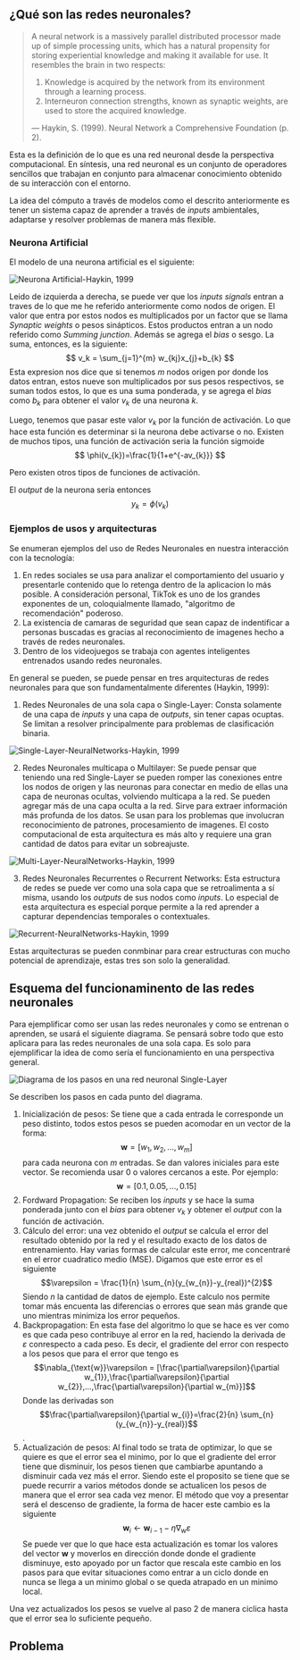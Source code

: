 ## ¿Qué son las redes neuronales?


> A neural network is a massively parallel distributed processor made up of simple processing units, which has a natural propensity for storing experiential knowledge and making it available for use. It resembles the brain in two respects:
>
> 1. Knowledge is acquired by the network from its environment through a learning process.
> 2. Interneuron connection strengths, known as synaptic weights, are used to store the acquired knowledge.
>
> — Haykin, S. (1999). Neural Network a Comprehensive Foundation (p. 2).

Esta es la definición de lo que es una red neuronal desde la perspectiva computacional. En síntesis, una red neuronal es un conjunto de operadores sencillos que trabajan en conjunto para almacenar conocimiento obtenido de su interacción con el entorno.

La idea del cómputo a través de modelos como el descrito anteriormente es tener un sistema capaz de aprender a través de *inputs* ambientales, adaptarse y resolver problemas de manera más flexible.

### Neurona Artificial

El modelo de una neurona artificial es el siguiente:

![Neurona Artificial-Haykin, 1999](artificial-neural.png)

Leido de izquierda a derecha, se puede ver que los *inputs signals* entran a traves de lo que me he referido anteriormente como nodos de origen. El valor que entra por estos nodos es multiplicados por un factor que se llama *Synaptic weights* o pesos sinápticos. Estos productos entran a un nodo referido como *Summing junction*. Además se agrega el *bias* o sesgo. La suma, entonces, es la siguiente:
$$
v_k = \sum_{j=1}^{m} w_{kj}x_{j}+b_{k}
$$
Esta expresion nos dice que si tenemos $m$ nodos origen por donde los datos entran, estos nueve son multiplicados por sus pesos respectivos, se suman todos estos, lo que es una suma ponderada, y se agrega el *bias* como $b_{k}$ para obtener el valor $v_{k}$ de una neurona $k$.

Luego, tenemos que pasar este valor $v_{k}$ por la función de activación. Lo que hace esta función es determinar si la neurona debe activarse o no. Existen de muchos tipos, una función de activación seria la función sigmoide
$$
\phi(v_{k})=\frac{1}{1+e^{-av_{k}}}
$$

Pero existen otros tipos de funciones de activación.

El *output* de la neurona sería entonces $$y_{k}=\phi(v_{k})$$

### Ejemplos de usos y arquitecturas

Se enumeran ejemplos del uso de Redes Neuronales en nuestra interacción con la tecnología:

1. En redes sociales se usa para analizar el comportamiento del usuario y presentarle contenido que lo retenga dentro de la aplicacion lo más posible. A consideración personal, TikTok es uno de los grandes exponentes de un, coloquialmente llamado, "algoritmo de recomendación" poderoso.
2. La existencia de camaras de seguridad que sean capaz de indentificar a personas buscadas es gracias al reconocimiento de imagenes hecho a través de redes neuronales.
3. Dentro de los videojuegos se trabaja con agentes inteligentes entrenados usando redes neuronales.

En general se pueden, se puede pensar en tres arquitecturas de redes neuronales para que son fundamentalmente diferentes (Haykin, 1999):
1. Redes Neuronales de una sola capa o Single-Layer: Consta solamente de una capa de *inputs* y una capa de *outputs*, sin tener capas ocuptas. Se limitan a resolver principalmente para problemas de clasificación binaria.
 
![Single-Layer-NeuralNetworks-Haykin, 1999](single-layer-NN.png)

2. Redes Neuronales multicapa o Multilayer: Se puede pensar que teniendo una red Single-Layer se pueden romper las conexiones entre los nodos de origen y las neuronas para conectar en medio de ellas una capa de neuronas ocultas, volviendo multicapa a la red. Se pueden agregar más de una capa oculta a la red. Sirve para extraer información más profunda de los datos. Se usan para los problemas que involucran reconocimiento de patrones, procesamiento de imagenes. El costo computacional de esta arquitectura es más alto y requiere una gran cantidad de datos para evitar un sobreajuste.

![Multi-Layer-NeuralNetworks-Haykin, 1999](multilayer-NN.png)

3. Redes Neuronales Recurrentes o Recurrent Networks: Esta estructura de redes se puede ver como una sola capa que se retroalimenta a sí misma, usando los *outputs* de sus nodos como *inputs*. Lo especial de esta arquitectura es especial porque permite a la red aprender a capturar dependencias temporales o contextuales.
 
![Recurrent-NeuralNetworks-Haykin, 1999](recurrent-NN.png)

Estas arquitecturas se pueden conmbinar para crear estructuras con mucho potencial de aprendizaje, estas tres son solo la generalidad.
## Esquema del funcionaminento de las redes neuronales

Para ejemplificar como ser usan las redes neuronales y como se entrenan o aprenden, se usará el siguiente diagrama. Se pensará sobre todo que esto aplicara para las redes neuronales de una sola capa. Es solo para ejemplificar la idea de como sería el funcionamiento en una perspectiva general.

![Diagrama de los pasos en una red neuronal Single-Layer](diagrama-NN.png)

Se describen los pasos en cada punto del diagrama.
1. Inicialización de pesos: Se tiene que a cada entrada le corresponde un peso distinto, todos estos pesos se pueden acomodar en un vector de la forma:$$\textbf{w}=[w_1, w_2, ..., w_m]$$ para cada neurona con $m$ entradas. Se dan valores iniciales para este vector. Se recomienda usar $0$ o valores cercanos a este. Por ejemplo:$$\textbf{w}=[0.1, 0.05, ..., 0.15]$$
2. Fordward Propagation: Se reciben los *inputs* y se hace la suma ponderada junto con el *bias* para obtener $v_k$ y obtener el *output* con la función de activación.
3. Cálculo del error: una vez obtenido el *output* se calcula el error del resultado obtenido por la red y el resultado exacto de los datos de entrenamiento. Hay varias formas de calcular este error, me concentraré en el error cuadratico medio (MSE). Digamos que este error es el siguiente $$\varepsilon = \frac{1}{n} \sum_{n}(y_{w_{n}}-y_{real})^{2}$$ Siendo $n$ la cantidad de datos de ejemplo. Este calculo nos permite tomar más encuenta las diferencias o errores que sean más grande que uno mientras minimiza los error pequeños.
4. Backpropagation: En esta fase del algoritmo lo que se hace es ver como es que cada peso contribuye al error en la red, haciendo la derivada de $\varepsilon$ conrespecto a cada peso. Es decir, el gradiente del error con respecto a los pesos que para el error que tengo es $$\nabla_{\text{w}}\varepsilon = [\frac{\partial\varepsilon}{\partial w_{1}},\frac{\partial\varepsilon}{\partial w_{2}},...,\frac{\partial\varepsilon}{\partial w_{m}}]$$ Donde las derivadas son $$\frac{\partial\varepsilon}{\partial w_{i}}=\frac{2}{n} \sum_{n}(y_{w_{n}}-y_{real})$$.
5. Actualización de pesos: Al final todo se trata de optimizar, lo que se quiere es que el error sea el minimo, por lo que el gradiente del error tiene que disminuir, los pesos tienen que cambiarbe apuntando a disminuir cada vez más el error. Siendo este el proposito se tiene que se puede recurrir a varios métodos donde se actualicen los pesos de manera que el error sea cada vez menor. El método que voy a presentar será el descenso de gradiente, la forma de hacer este cambio es la siguiente $$\textbf{w}_{i}\leftarrow\textbf{w}_{i-1}-\eta\nabla_{\text{w}}\varepsilon$$ Se puede ver que lo que hace esta actualización es tomar los valores del vector $\textbf{w}$ y moverlos en dirección donde donde el gradiente disminuye, esto apoyado por un factor que rescala este cambio en los pasos para que evitar situaciones como entrar a un ciclo donde en nunca se llega a un minimo global o se queda atrapado en un minimo local.

Una vez actualizados los pesos se vuelve al paso 2 de manera ciclica hasta que el error sea lo suficiente pequeño.

## Problema

